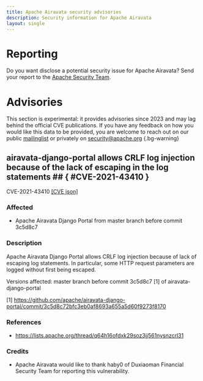 ```yaml
---
title: Apache Airavata security advisories
description: Security information for Apache Airavata
layout: single
---
```


# Reporting

Do you want disclose a potential security issue for Apache Airavata? Send your report to the [Apache Security Team](mailto:security@apache.org).

# Advisories

This section is experimental: it provides advisories since 2023 and may lag behind the official CVE publications. If you have any feedback on how you would like this data to be provided, you are welcome to reach out on our public [mailinglist](/mailinglist) or privately on [security@apache.org](mailto:security@apache.org)
{.bg-warning}

## airavata-django-portal allows CRLF log injection because of the lack of escaping in the log statements ## { #CVE-2021-43410 }

CVE-2021-43410 [\[CVE json\]](./CVE-2021-43410.cve.json)

### Affected

* Apache Airavata Django Portal from master branch before commit 3c5d8c7


### Description

Apache Airavata Django Portal allows CRLF log injection because of lack of escaping log statements. In particular, some HTTP request parameters are logged without first being escaped.

Versions affected:
master branch before commit 3c5d8c7 [1] of airavata-django-portal

[1] https://github.com/apache/airavata-django-portal/commit/3c5d8c72bfc3eb0af8693a655a5d60f9273f8170

### References
* https://lists.apache.org/thread/q64h16ofdxk29soz3jj561nysnzcrl31


### Credits
* Apache Airavata would like to thank haby0 of Duxiaoman Financial Security Team for reporting this vulnerability.
